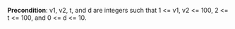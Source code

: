 **Precondition**: v1, v2, t, and d are integers such that 1 <= v1, v2 <= 100, 2 <= t <= 100, and 0 <= d <= 10.